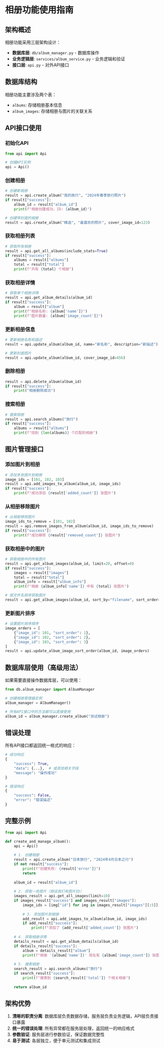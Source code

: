 # 相册功能使用指南

## 架构概述
相册功能采用三层架构设计：
- **数据库层**: `db/album_manager.py` - 数据库操作
- **业务逻辑层**: `services/album_service.py` - 业务逻辑和验证
- **接口层**: `api.py` - 对外API接口

## 数据库结构
相册功能主要涉及两个表：
- `albums`: 存储相册基本信息
- `album_images`: 存储相册与图片的关联关系

## API接口使用

### 初始化API
```python
from api import Api

# 创建API实例
api = Api()
```

### 创建相册
```python
# 创建新相册
result = api.create_album("我的旅行", "2024年春季旅行照片")
if result["success"]:
    album_id = result["album_id"]
    print(f"相册创建成功，ID: {album_id}")

# 创建带封面的相册
result = api.create_album("精选", "最喜欢的照片", cover_image_id=123)
```

### 获取相册列表
```python
# 获取所有相册
result = api.get_all_albums(include_stats=True)
if result["success"]:
    albums = result["albums"]
    total = result["total"]
    print(f"共有 {total} 个相册")
```

### 获取相册详情
```python
# 获取单个相册详情
result = api.get_album_details(album_id)
if result["success"]:
    album = result["album"]
    print(f"相册名称: {album['name']}")
    print(f"图片数量: {album['image_count']}")
```

### 更新相册信息
```python
# 更新相册名称和描述
result = api.update_album(album_id, name="新名称", description="新描述")

# 更新封面图片
result = api.update_album(album_id, cover_image_id=456)
```

### 删除相册
```python
result = api.delete_album(album_id)
if result["success"]:
    print("相册删除成功")
```

### 搜索相册
```python
# 搜索相册
result = api.search_albums("旅行")
if result["success"]:
    albums = result["albums"]
    print(f"找到 {len(albums)} 个匹配的相册")
```

## 图片管理接口

### 添加图片到相册
```python
# 添加多张图片到相册
image_ids = [101, 102, 103]
result = api.add_images_to_album(album_id, image_ids)
if result["success"]:
    print(f"成功添加 {result['added_count']} 张图片")
```

### 从相册移除图片
```python
# 从相册移除图片
image_ids_to_remove = [101, 102]
result = api.remove_images_from_album(album_id, image_ids_to_remove)
if result["success"]:
    print(f"成功移除 {result['removed_count']} 张图片")
```

### 获取相册中的图片
```python
# 获取相册中的所有图片
result = api.get_album_images(album_id, limit=20, offset=0)
if result["success"]:
    images = result["images"]
    total = result["total"]
    album_info = result["album_info"]
    print(f"相册 {album_info['name']} 中有 {total} 张图片")

# 按文件名排序获取图片
result = api.get_album_images(album_id, sort_by="filename", sort_order="asc")
```

### 更新图片排序
```python
# 设置图片排序顺序
image_orders = [
    {"image_id": 101, "sort_order": 1},
    {"image_id": 102, "sort_order": 2},
    {"image_id": 103, "sort_order": 3}
]
result = api.update_album_image_sort_order(album_id, image_orders)
```

## 数据库层使用（高级用法）
如果需要直接操作数据库层，可以使用：

```python
from db.album_manager import AlbumManager

# 创建相册管理器实例
album_manager = AlbumManager()

# 所有API接口中的方法都可以直接使用
album_id = album_manager.create_album("测试相册")
```

## 错误处理
所有API接口都返回统一格式的响应：

```python
# 成功响应
{
    "success": True,
    "data": {...},  # 或其他相关字段
    "message": "操作成功"
}

# 错误响应
{
    "success": False,
    "error": "错误描述"
}
```

## 完整示例

```python
from api import Api

def create_and_manage_album():
    api = Api()
    
    # 1. 创建相册
    result = api.create_album("日本旅行", "2024年4月日本之行")
    if not result["success"]:
        print(f"创建失败: {result['error']}")
        return
    
    album_id = result["album_id"]
    
    # 2. 获取一些图片（假设我们有图片ID）
    images_result = api.get_all_images(limit=10)
    if images_result["success"] and images_result["images"]:
        image_ids = [img["id"] for img in images_result["images"][:5]]
        
        # 3. 添加图片到相册
        add_result = api.add_images_to_album(album_id, image_ids)
        if add_result["success"]:
            print(f"添加了 {add_result['added_count']} 张图片")
    
    # 4. 获取相册详情
    details_result = api.get_album_details(album_id)
    if details_result["success"]:
        album = details_result["album"]
        print(f"相册 '{album['name']}' 现在有 {album['image_count']} 张图片")
    
    # 5. 搜索相册
    search_result = api.search_albums("旅行")
    if search_result["success"]:
        print(f"搜索到 {search_result['total']} 个相关相册")
    
    return album_id
```

## 架构优势
1. **清晰的职责分离**: 数据库层负责数据存储，服务层负责业务逻辑，API层负责接口暴露
2. **统一的错误处理**: 所有异常都在服务层处理，返回统一的响应格式
3. **参数验证**: 服务层进行参数验证，保证数据完整性
4. **易于测试**: 各层独立，便于单元测试和集成测试